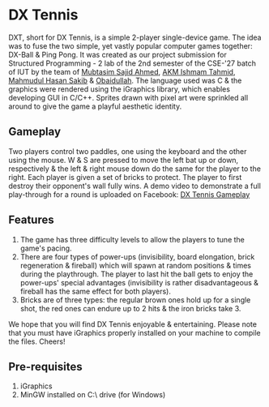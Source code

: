 # DX Tennis
DXT, short for DX Tennis, is a simple 2-player single-device game. The idea was to fuse the two simple, yet vastly popular computer games together: DX-Ball &amp; Ping Pong. It was created as our project submission for Structured Programming - 2 lab of the 2nd semester of the CSE-'27 batch of IUT by the team of [Mubtasim Sajid Ahmed](https://github.com/MubtasimSajid), [AKM Ishmam Tahmid](https://github.com/ishmam259), [Mahmudul Hasan Sakib](https://github.com/beiged231) &amp; [Obaidullah](https://github.com/Obaidullah-star). The language used was C & the graphics were rendered using the iGraphics library, which enables developing GUI in C/C++. Sprites drawn with pixel art were sprinkled all around to give the game a playful aesthetic identity.

## Gameplay
Two players control two paddles, one using the keyboard and the other using the mouse. W & S are pressed to move the left bat up or down, respectively & the left & right mouse down do the same for the player to the right. Each player is given a set of bricks to protect. The player to first destroy their opponent's wall fully wins.
A demo video to demonstrate a full play-through for a round is uploaded on Facebook: [DX Tennis Gameplay](https://www.facebook.com/share/v/16D2NfVD7j/)

## Features
1. The game has three difficulty levels to allow the players to tune the game's pacing.
2. There are four types of power-ups (invisibility, board elongation, brick regeneration & fireball) which will spawn at random positions & times during the playthrough. The player to last hit the ball gets to enjoy the power-ups' special advantages (invisibility is rather disadvantageous & fireball has the same effect for both players).
3. Bricks are of three types: the regular brown ones hold up for a single shot, the red ones can endure up to 2 hits & the iron bricks take 3.

We hope that you will find DX Tennis enjoyable & entertaining. Please note that you must have iGraphics properly installed on your machine to compile the files. Cheers! 

## Pre-requisites
1. iGraphics
2. MinGW installed on C:\ drive (for Windows)
